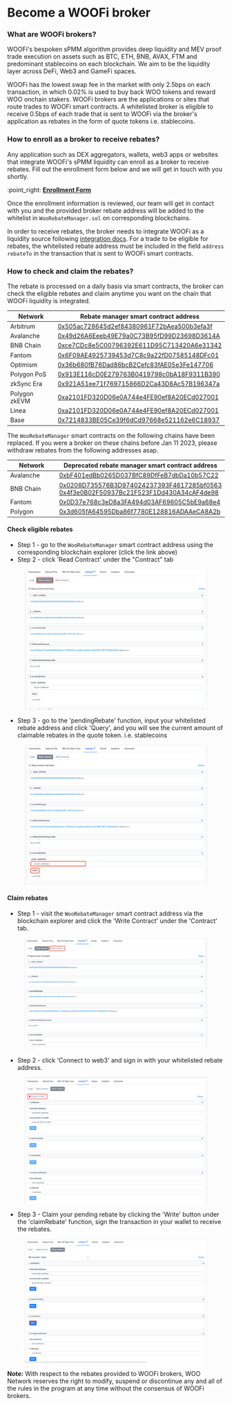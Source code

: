 # Become a WOOFi broker

### What are WOOFi brokers?

WOOFi's bespoken sPMM algorithm provides deep liquidity and MEV proof trade execution on assets such as BTC, ETH, BNB, AVAX, FTM and predominant stablecoins on each blockchain. We aim to be the liquidity layer across DeFi, Web3 and GameFi spaces.

WOOFi has the lowest swap fee in the market with only 2.5bps on each transaction, in which 0.02% is used to buy back WOO tokens and reward WOO onchain stakers. WOOFi brokers are the applications or sites that route trades to WOOFi smart contracts. A whitelisted broker is eligible to receive 0.5bps of each trade that is sent to WOOFi via the broker's application as rebates in the form of quote tokens i.e. stablecoins.

### How to enroll as a broker to receive rebates?

Any application such as DEX aggregators, wallets, web3 apps or websites that integrate WOOFi's sPMM liquidity can enroll as a broker to receive rebates. Fill out the enrollment form below and we will get in touch with you shortly.

:point\_right: [**Enrollment Form**](https://docs.google.com/forms/d/e/1FAIpQLSdTTfytZmcKLwGTl6MUxGiaou1gAXhd83roAGgNCiIkBeYtFQ/viewform?usp=sf\_link)

Once the enrollment information is reviewed, our team will get in contact with you and the provided broker rebate address will be added to the whitelist in `WooRebateManager.sol` on corresponding blockchains.

In order to receive rebates, the broker needs to integrate WOOFi as a liquidity source following [integration docs](integrate-woofi-as-liquidity-source.md). For a trade to be eligible for rebates, the whitelisted rebate address must be included in the field `address rebateTo` in the transaction that is sent to WOOFi smart contracts.

### How to check and claim the rebates?

The rebate is processed on a daily basis via smart contracts, the broker can check the eligible rebates and claim anytime you want on the chain that WOOFi liquidity is integrated.

<table><thead><tr><th width="170">Network</th><th>Rebate manager smart contract address</th></tr></thead><tbody><tr><td>Arbitrum</td><td><a href="https://arbiscan.io/address/0x505ac728645d2ef84380961f72baea500b3efa3f#code">0x505ac728645d2ef84380961F72bAea500b3efa3f</a></td></tr><tr><td>Avalanche</td><td><a href="https://snowtrace.io/address/0x49d26a6eeeb49e79a0c73b95fd99d23698d3614a">0x49d26A6Eeeb49E79a0C73B95fD99D23698D3614A</a></td></tr><tr><td>BNB Chain</td><td><a href="https://bscscan.com/address/0xce7cdc8e5c00796392e611d95c713420a6e31342#code">0xce7CDc8e5C00796392E611D95C713420A6e31342</a></td></tr><tr><td>Fantom</td><td><a href="https://ftmscan.com/address/0x6f09ae4925739453d7c8c9a22fd07585148dfc01#code">0x6F09AE4925739453d7C8c9a22fD07585148DFc01</a></td></tr><tr><td>Optimism</td><td><a href="https://optimistic.etherscan.io/address/0x36b680fb76dad86bcb2cefc83fae05e3fe147706#code">0x36b680fB76Dad86bcB2Cefc83fAE05e3Fe147706</a></td></tr><tr><td>Polygon PoS</td><td><a href="https://polygonscan.com/address/0x913e116cd0e279763b0419798c0ba18f9311b390#code">0x913E116cD0E279763B0419798c0bA18F9311B390</a></td></tr><tr><td>zkSync Era</td><td><a href="https://explorer.zksync.io/address/0x921A51ee71f769715866D2Ca43D8Ac57B196347a#contract">0x921A51ee71f769715866D2Ca43D8Ac57B196347a</a></td></tr><tr><td>Polygon zkEVM</td><td><a href="https://zkevm.polygonscan.com/address/0xa2101fd320d06e0a744e4fe90ef8a20ecd027001">0xa2101FD320D06e0A744e4FE90ef8A20ECd027001</a></td></tr><tr><td>Linea</td><td><a href="https://lineascan.build/address/0xa2101fd320d06e0a744e4fe90ef8a20ecd027001">0xa2101FD320D06e0A744e4FE90ef8A20ECd027001</a></td></tr><tr><td>Base</td><td><a href="https://basescan.org/address/0x7214833BE05Ce39f6dCd97668e521162e6C18937">0x7214833BE05Ce39f6dCd97668e521162e6C18937</a></td></tr></tbody></table>

The `WooRebateManager` smart contracts on the following chains have been replaced. If you were a broker on these chains before Jan 11 2023, please withdraw rebates from the following addresses asap.

<table><thead><tr><th width="184">Network</th><th>Deprecated rebate manager smart contract address</th></tr></thead><tbody><tr><td>Avalanche</td><td><a href="https://snowtrace.io/address/0xbf401edbb0265d037bfc89dffeb7dbda10b57c22#readContract">0xbF401edBb0265D037BfC89DfFeB7dbDa10b57C22</a></td></tr><tr><td>BNB Chain</td><td><a href="https://bscscan.com/address/0x0208d735576b3d974024237393f4617285bf0563#readContract">0x0208D735576B3D974024237393F4617285bf0563</a><br><a href="https://bscscan.com/address/0x4f3e0b02f50937bc21f523f1dd430a34caf4de98#code">0x4f3e0B02F50937Bc21F523F1Dd430A34cAF4de98</a></td></tr><tr><td>Fantom</td><td><a href="https://ftmscan.com/address/0x0d37e768c3ed8a3fa494d03af69605c5be9a68e4#readContract">0x0D37e768c3eD8a3FA494d03AF69605C5bE9a68e4</a></td></tr><tr><td>Polygon</td><td><a href="https://polygonscan.com/address/0x3d605fa64595dba86f7780e128816adaaeca8a2b#code">0x3d605fA64595Dba86f7780E128816ADAAeCA8A2b</a></td></tr></tbody></table>

#### Check eligible rebates

* Step 1 - go to the `WooRebateManager` smart contract address using the corresponding blockchain explorer (click the link above)
* Step 2 - click 'Read Contract' under the "Contract" tab

<figure><img src="../.gitbook/assets/image (1) (1).png" alt=""><figcaption></figcaption></figure>

* Step 3 - go to the 'pendingRebate' function, input your whitelisted rebate address and click 'Query', and you will see the current amount of claimable rebates in the quote token. i.e. stablecoins

<figure><img src="../.gitbook/assets/image (4).png" alt=""><figcaption></figcaption></figure>

#### Claim rebates

* Step 1 - visit the `WooRebateManager` smart contract address via the blockchain explorer and click the 'Write Contract' under the 'Contract' tab.

<figure><img src="../.gitbook/assets/image (5).png" alt=""><figcaption></figcaption></figure>

* Step 2 - click 'Connect to web3' and sign in with your whitelisted rebate address.

<figure><img src="../.gitbook/assets/image (2).png" alt=""><figcaption></figcaption></figure>

* Step 3 - Claim your pending rebate by clicking the 'Write' button under the 'claimRebate' function, sign the transaction in your wallet to receive the rebates.

<figure><img src="../.gitbook/assets/image (3).png" alt=""><figcaption></figcaption></figure>

**Note:** With respect to the rebates provided to WOOFi brokers, WOO Network reserves the right to modify, suspend or discontinue any and all of the rules in the program at any time without the consensus of WOOFi brokers.
